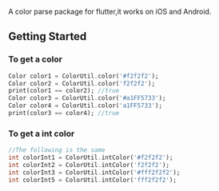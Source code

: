 [comment]: <> ([![pub package]&#40;https://img.shields.io/pub/v/flutter_color_plugin.svg&#41;]&#40;https://pub.dartlang.org/packages/flutter_color_plugin&#41;)

[comment]: <> ([ ![PRs Welcome]&#40;https://img.shields.io/badge/PRs-Welcome-brightgreen.svg&#41;]&#40;https://github.com/crazycodeboy/flutter_color_plugin/pulls&#41;)

[comment]: <> ([ ![flutter_color_plugin release]&#40;https://img.shields.io/github/release/crazycodeboy/flutter_color_plugin.svg?maxAge=2592000?style=flat-square&#41;]&#40;https://github.com/crazycodeboy/flutter_color_plugin/releases&#41;)

A color parse package for flutter,it works on iOS and Android.

## Getting Started

### To get a color


```dart
Color color1 = ColorUtil.color('#f2f2f2');
Color color2 = ColorUtil.color('f2f2f2');
print(color1 == color2); //true
Color color3 = ColorUtil.color('#a1FF5733');
Color color4 = ColorUtil.color('a1FF5733');
print(color3 == color4); //true
```

### To get a int color

```dart
//The following is the same
int colorInt1 = ColorUtil.intColor('#f2f2f2');
int colorInt2 = ColorUtil.intColor('f2f2f2');
int colorInt3 = ColorUtil.intColor('#fff2f2f2');
int colorInt5 = ColorUtil.intColor('fff2f2f2');
```